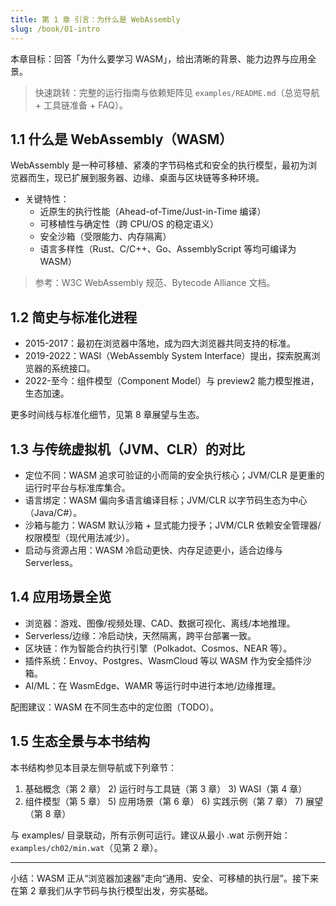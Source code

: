 ```yaml
---
title: 第 1 章 引言：为什么是 WebAssembly
slug: /book/01-intro
---
```


本章目标：回答「为什么要学习 WASM」，给出清晰的背景、能力边界与应用全景。

> 快速跳转：完整的运行指南与依赖矩阵见 `examples/README.md`（总览导航 + 工具链准备 + FAQ）。

## 1.1 什么是 WebAssembly（WASM）

WebAssembly 是一种可移植、紧凑的字节码格式和安全的执行模型，最初为浏览器而生，现已扩展到服务器、边缘、桌面与区块链等多种环境。

- 关键特性：
	- 近原生的执行性能（Ahead-of-Time/Just-in-Time 编译）
	- 可移植性与确定性（跨 CPU/OS 的稳定语义）
	- 安全沙箱（受限能力、内存隔离）
	- 语言多样性（Rust、C/C++、Go、AssemblyScript 等均可编译为 WASM）

> 参考：W3C WebAssembly 规范、Bytecode Alliance 文档。

## 1.2 简史与标准化进程

- 2015-2017：最初在浏览器中落地，成为四大浏览器共同支持的标准。
- 2019-2022：WASI（WebAssembly System Interface）提出，探索脱离浏览器的系统接口。
- 2022-至今：组件模型（Component Model）与 preview2 能力模型推进，生态加速。

更多时间线与标准化细节，见第 8 章展望与生态。

## 1.3 与传统虚拟机（JVM、CLR）的对比

- 定位不同：WASM 追求可验证的小而简的安全执行核心；JVM/CLR 是更重的运行时平台与标准库集合。
- 语言绑定：WASM 偏向多语言编译目标；JVM/CLR 以字节码生态为中心（Java/C#）。
- 沙箱与能力：WASM 默认沙箱 + 显式能力授予；JVM/CLR 依赖安全管理器/权限模型（现代用法减少）。
- 启动与资源占用：WASM 冷启动更快、内存足迹更小，适合边缘与 Serverless。

## 1.4 应用场景全览

- 浏览器：游戏、图像/视频处理、CAD、数据可视化、离线/本地推理。
- Serverless/边缘：冷启动快，天然隔离，跨平台部署一致。
- 区块链：作为智能合约执行引擎（Polkadot、Cosmos、NEAR 等）。
- 插件系统：Envoy、Postgres、WasmCloud 等以 WASM 作为安全插件沙箱。
- AI/ML：在 WasmEdge、WAMR 等运行时中进行本地/边缘推理。

配图建议：WASM 在不同生态中的定位图（TODO）。

## 1.5 生态全景与本书结构

本书结构参见本目录左侧导航或下列章节：

1) 基础概念（第 2 章）  2) 运行时与工具链（第 3 章）  3) WASI（第 4 章）
4) 组件模型（第 5 章）  5) 应用场景（第 6 章）  6) 实践示例（第 7 章）  7) 展望（第 8 章）

与 examples/ 目录联动，所有示例可运行。建议从最小 .wat 示例开始：`examples/ch02/min.wat`（见第 2 章）。

---

小结：WASM 正从“浏览器加速器”走向“通用、安全、可移植的执行层”。接下来在第 2 章我们从字节码与执行模型出发，夯实基础。
